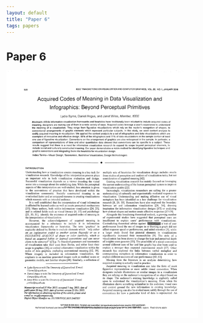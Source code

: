 ```yaml
---
layout: default
title: "Paper 6"
tags: papers
---
```


# Paper 6

<img src="/assets/scans/6.png" alt="Page with chartjunk removed" width="800"/>
